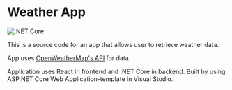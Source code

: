 # Weather App

![.NET Core](https://github.com/jacker92/ReactWeatherApp/workflows/.NET%20Core/badge.svg)

This is a source code for an app that allows user to retrieve weather data.

App uses [OpenWeatherMap's API](https://rapidapi.com/community/api/open-weather-map) for data.

Application uses React in frontend and .NET Core in backend. Built by using ASP.NET Core Web Application-template in Visual Studio.